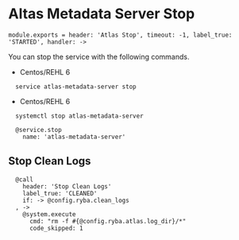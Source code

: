 
# Altas Metadata Server Stop

    module.exports = header: 'Atlas Stop', timeout: -1, label_true: 'STARTED', handler: ->

You can stop the service with the following commands.
* Centos/REHL 6
```
  service atlas-metadata-server stop
```
* Centos/REHL 6
```
  systemctl stop atlas-metadata-server
```

      @service.stop
        name: 'atlas-metadata-server'

## Stop Clean Logs

      @call
        header: 'Stop Clean Logs'
        label_true: 'CLEANED'
        if: -> @config.ryba.clean_logs
      , ->
        @system.execute
          cmd: "rm -f #{@config.ryba.atlas.log_dir}/*"
          code_skipped: 1
